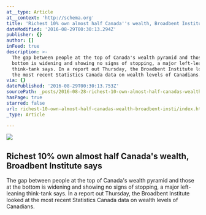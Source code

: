```yaml
---
at__type: Article
at__context: 'http://schema.org'
title: 'Richest 10% own almost half Canada''s wealth, Broadbent Institute says'
dateModified: '2016-08-29T00:30:13.294Z'
publisher: {}
author: []
inFeed: true
description: >-
  The gap between people at the top of Canada's wealth pyramid and those at the
  bottom is widening and showing no signs of stopping, a major left-leaning
  think-tank says. In a report out Thursday, the Broadbent Institute looked at
  the most recent Statistics Canada data on wealth levels of Canadians.
via: {}
datePublished: '2016-08-29T00:30:13.753Z'
sourcePath: _posts/2016-08-28-richest-10-own-almost-half-canadas-wealth-broadbent-insti.md
hasPage: true
starred: false
url: richest-10-own-almost-half-canadas-wealth-broadbent-insti/index.html
_type: Article

---
```

<article style=""><img src="http://i.cbc.ca/1.2762346.1410379705!/cpImage/httpImage/image.jpg_gen/derivatives/16x9_460/britain-budget.jpg" /><h1>Richest 10% own almost half Canada's wealth, Broadbent Institute says</h1><p>The gap between people at the top of Canada's wealth pyramid and those at the bottom is widening and showing no signs of stopping, a major left-leaning think-tank says. In a report out Thursday, the Broadbent Institute looked at the most recent Statistics Canada data on wealth levels of Canadians.</p></article>